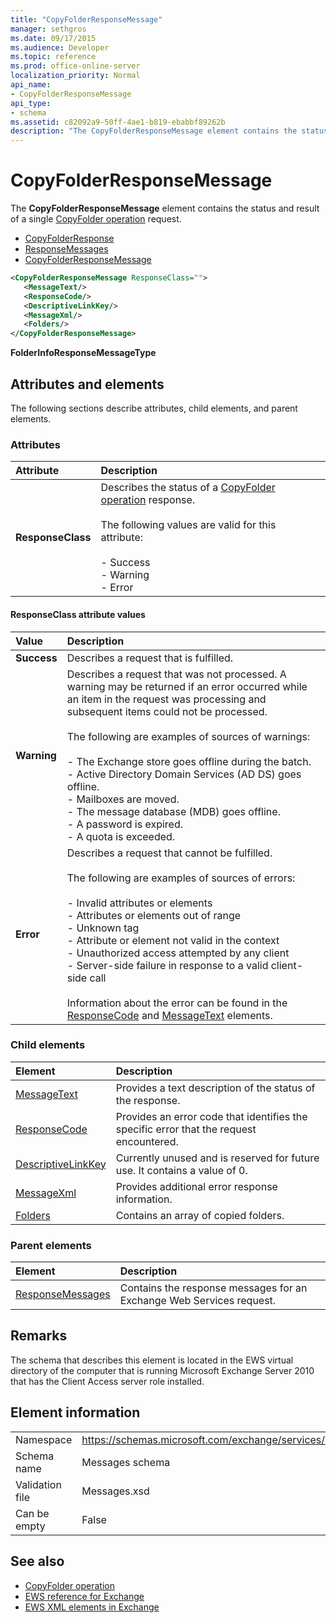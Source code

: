 ```yaml
---
title: "CopyFolderResponseMessage"
manager: sethgros
ms.date: 09/17/2015
ms.audience: Developer
ms.topic: reference
ms.prod: office-online-server
localization_priority: Normal
api_name:
- CopyFolderResponseMessage
api_type:
- schema
ms.assetid: c82092a9-50ff-4ae1-b819-ebabbf89262b
description: "The CopyFolderResponseMessage element contains the status and result of a single CopyFolder operation request."
---
```


# CopyFolderResponseMessage

The **CopyFolderResponseMessage** element contains the status and result of a single [CopyFolder operation](copyfolder-operation.md) request. 
  
- [CopyFolderResponse](copyfolderresponse.md) 
- [ResponseMessages](responsemessages.md)  
- [CopyFolderResponseMessage](copyfolderresponsemessage.md)
  
```xml
<CopyFolderResponseMessage ResponseClass="">
   <MessageText/>
   <ResponseCode/>
   <DescriptiveLinkKey/>
   <MessageXml/>
   <Folders/>
</CopyFolderResponseMessage>
```

 **FolderInfoResponseMessageType**
## Attributes and elements

The following sections describe attributes, child elements, and parent elements.
  
### Attributes

|**Attribute**|**Description**|
|:-----|:-----|
|**ResponseClass** <br/> | Describes the status of a [CopyFolder operation](copyfolder-operation.md) response.<br/><br/>The following values are valid for this attribute:<br/><br/>- Success  <br/>-  Warning  <br/>-  Error  <br/> |
   
#### ResponseClass attribute values

|**Value**|**Description**|
|:-----|:-----|
|**Success** <br/> |Describes a request that is fulfilled.  <br/> |
|**Warning** <br/> | Describes a request that was not processed. A warning may be returned if an error occurred while an item in the request was processing and subsequent items could not be processed.<br/><br/>The following are examples of sources of warnings:<br/><br/>- The Exchange store goes offline during the batch.  <br/>-  Active Directory Domain Services (AD DS) goes offline.  <br/>-  Mailboxes are moved.  <br/>-  The message database (MDB) goes offline.  <br/>-  A password is expired.  <br/>-  A quota is exceeded.  <br/> |
|**Error** <br/> | Describes a request that cannot be fulfilled.<br/><br/>The following are examples of sources of errors:  <br/><br/>- Invalid attributes or elements  <br/>-  Attributes or elements out of range  <br/>-  Unknown tag  <br/>-  Attribute or element not valid in the context  <br/>-  Unauthorized access attempted by any client  <br/>-  Server-side failure in response to a valid client-side call<br/><br/>Information about the error can be found in the [ResponseCode](responsecode.md) and [MessageText](messagetext.md) elements.  <br/> |
   
### Child elements

|**Element**|**Description**|
|:-----|:-----|
|[MessageText](messagetext.md) <br/> |Provides a text description of the status of the response.  <br/> |
|[ResponseCode](responsecode.md) <br/> |Provides an error code that identifies the specific error that the request encountered.  <br/> |
|[DescriptiveLinkKey](descriptivelinkkey.md) <br/> |Currently unused and is reserved for future use. It contains a value of 0.  <br/> |
|[MessageXml](messagexml.md) <br/> |Provides additional error response information.  <br/> |
|[Folders](folders-ex15websvcsotherref.md) <br/> |Contains an array of copied folders.  <br/> |
   
### Parent elements

|**Element**|**Description**|
|:-----|:-----|
|[ResponseMessages](responsemessages.md) <br/> |Contains the response messages for an Exchange Web Services request.  <br/> |
   
## Remarks

The schema that describes this element is located in the EWS virtual directory of the computer that is running Microsoft Exchange Server 2010 that has the Client Access server role installed.
  
## Element information

|||
|:-----|:-----|
|Namespace  <br/> |https://schemas.microsoft.com/exchange/services/2006/messages  <br/> |
|Schema name  <br/> |Messages schema  <br/> |
|Validation file  <br/> |Messages.xsd  <br/> |
|Can be empty  <br/> |False  <br/> |
   
## See also

- [CopyFolder operation](copyfolder-operation.md)
- [EWS reference for Exchange](ews-reference-for-exchange.md) 
- [EWS XML elements in Exchange](ews-xml-elements-in-exchange.md)

